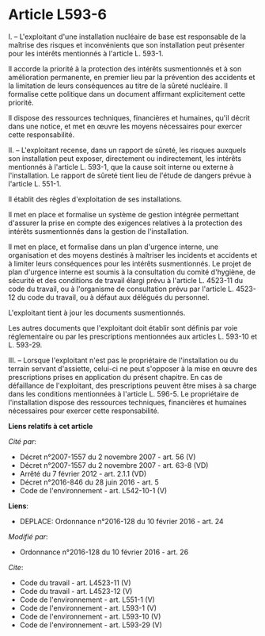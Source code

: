 # Article L593-6

I. – L'exploitant d'une installation nucléaire de base est responsable de la maîtrise des risques et inconvénients que son
installation peut présenter pour les intérêts mentionnés à l'article L. 593-1.

Il accorde la priorité à la protection des intérêts susmentionnés et à son amélioration permanente, en premier lieu par la
prévention des accidents et la limitation de leurs conséquences au titre de la sûreté nucléaire. Il formalise cette politique
dans un document affirmant explicitement cette priorité.

Il dispose des ressources techniques, financières et humaines, qu'il décrit dans une notice, et met en œuvre les moyens
nécessaires pour exercer cette responsabilité.

II. – L'exploitant recense, dans un rapport de sûreté, les risques auxquels son installation peut exposer, directement ou
indirectement, les intérêts mentionnés à l'article L. 593-1, que la cause soit interne ou externe à l'installation. Le
rapport de sûreté tient lieu de l'étude de dangers prévue à l'article L. 551-1.

Il établit des règles d'exploitation de ses installations.

Il met en place et formalise un système de gestion intégrée permettant d'assurer la prise en compte des exigences relatives à
la protection des intérêts susmentionnés dans la gestion de l'installation.

Il met en place, et formalise dans un plan d'urgence interne, une organisation et des moyens destinés à maîtriser les
incidents et accidents et à limiter leurs conséquences pour les intérêts susmentionnés. Le projet de plan d'urgence interne
est soumis à la consultation du comité d'hygiène, de sécurité et des conditions de travail élargi prévu à l'article L.
4523-11 du code du travail, ou à l'organisme de consultation prévu par l'article L. 4523-12 du code du travail, ou à défaut
aux délégués du personnel.

L'exploitant tient à jour les documents susmentionnés.

Les autres documents que l'exploitant doit établir sont définis par voie réglementaire ou par les prescriptions mentionnées
aux articles L. 593-10 et L. 593-29.

III. – Lorsque l'exploitant n'est pas le propriétaire de l'installation ou du terrain servant d'assiette, celui-ci ne peut
s'opposer à la mise en œuvre des prescriptions prises en application du présent chapitre. En cas de défaillance de
l'exploitant, des prescriptions peuvent être mises à sa charge dans les conditions mentionnées à l'article L. 596-5. Le
propriétaire de l'installation dispose des ressources techniques, financières et humaines nécessaires pour exercer cette
responsabilité.

**Liens relatifs à cet article**

_Cité par_:

  - Décret n°2007-1557 du 2 novembre 2007 - art. 56 (V)
  - Décret n°2007-1557 du 2 novembre 2007 - art. 63-8 (VD)
  - Arrêté du 7 février 2012 - art. 2.1.1 (VD)
  - Décret n°2016-846 du 28 juin 2016 - art. 5
  - Code de l'environnement - art. L542-10-1 (V)

**Liens**:

  - DEPLACE: Ordonnance n°2016-128 du 10 février 2016 - art. 24

_Modifié par_:

  - Ordonnance n°2016-128 du 10 février 2016 - art. 26

_Cite_:

  - Code du travail - art. L4523-11 (V)
  - Code du travail - art. L4523-12 (V)
  - Code de l'environnement - art. L551-1 (V)
  - Code de l'environnement - art. L593-1 (V)
  - Code de l'environnement - art. L593-10 (V)
  - Code de l'environnement - art. L593-29 (V)

